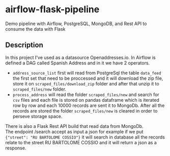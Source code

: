 # airflow-flask-pipeline
Demo pipeline with Airflow, PostgreSQL, MongoDB, and Rest API to consume the data  with Flask


## Description
In this project I've used as a datasource Openaddresses.io. In Airflow is defined a DAG  called Spanish Address and in it we have 2 operators.  
- `address_source_list` first will read from PostgreSql the table `data_feed` the first set  that need to be proccessed and it will download the zip file, store it on `scraped_files/download_zip` folder and after that  unzip it to `scraped_files/new` folder. 
- `process_address` will read the folder `scraped_files/new` and search for `csv` files and each file is stored on pandas dataframe which is iterated row by row and each 10000 records are sent it to MongoDb. After all  the records are stored the folder `scraped_files/new` is cleared in order to perseve storage space.

There is also a Flask Rest API build that read data from MongoDb.  
The endpoint /search accept as input a json for example if we put `{"street": "RU BARTOLOME COSSIO"}` it will search in database all the records relate to the street RU BARTOLOME COSSIO and it will return a json as a response.